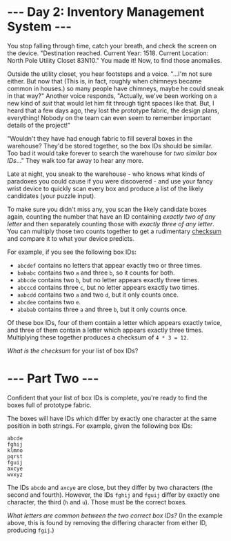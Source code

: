 ﻿# --- Day 2: Inventory Management System ---

You stop falling through time, catch your breath, and check the screen on the device. "Destination reached. Current Year: 1518. Current Location: North Pole Utility Closet 83N10." You made it! Now, to find those anomalies.

Outside the utility closet, you hear footsteps and a voice. "...I'm not sure either. But now that (This is, in fact, roughly when chimneys became common in houses.) so many people have chimneys, maybe he could sneak in that way?" Another voice responds, "Actually, we've been working on a new kind of *suit* that would let him fit through tight spaces like that. But, I heard that a few days ago, they lost the prototype fabric, the design plans, everything! Nobody on the team can even seem to remember important details of the project!"

"Wouldn't they have had enough fabric to fill several boxes in the warehouse? They'd be stored together, so the box IDs should be similar. Too bad it would take forever to search the warehouse for *two similar box IDs*..." They walk too far away to hear any more.

Late at night, you sneak to the warehouse - who knows what kinds of paradoxes you could cause if you were discovered - and use your fancy wrist device to quickly scan every box and produce a list of the likely candidates (your puzzle input).

To make sure you didn't miss any, you scan the likely candidate boxes again, counting the number that have an ID containing *exactly two of any letter* and then separately counting those with *exactly three of any letter*. You can multiply those two counts together to get a rudimentary [checksum](https://en.wikipedia.org/wiki/Checksum) and compare it to what your device predicts.

For example, if you see the following box IDs:


* ```abcdef``` contains no letters that appear exactly two or three times.
* ```bababc``` contains two ```a``` and three ```b```, so it counts for both.
* ```abbcde``` contains two ```b```, but no letter appears exactly three times.
* ```abcccd``` contains three ```c```, but no letter appears exactly two times.
* ```aabcdd``` contains two ```a``` and two ```d```, but it only counts once.
* ```abcdee``` contains two ```e```.
* ```ababab``` contains three ```a``` and three ```b```, but it only counts once.


Of these box IDs, four of them contain a letter which appears exactly twice, and three of them contain a letter which appears exactly three times. Multiplying these together produces a checksum of ```4 * 3 = 12```.

*What is the checksum* for your list of box IDs?

# --- Part Two ---

Confident that your list of box IDs is complete, you're ready to find the boxes full of prototype fabric.

The boxes will have IDs which differ by exactly one character at the same position in both strings. For example, given the following box IDs:


```
abcde
fghij
klmno
pqrst
fguij
axcye
wvxyz
```


The IDs ```abcde``` and ```axcye``` are close, but they differ by two characters (the second and fourth). However, the IDs ```fghij``` and ```fguij``` differ by exactly one character, the third (```h``` and ```u```). Those must be the correct boxes.

*What letters are common between the two correct box IDs?* (In the example above, this is found by removing the differing character from either ID, producing ```fgij```.)
